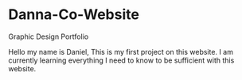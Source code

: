 # Danna-Co-Website
Graphic Design Portfolio

Hello my name is Daniel, This is my first project on this website. I am currently learning
everything I need to know to be sufficient with this website.  

